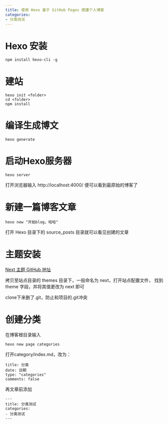 ```yaml
---
title: 使用 Hexo 基于 GitHub Pages 搭建个人博客
categories:
- 分类测试 
---
```

# Hexo 安装
	npm install hexo-cli -g	
# 建站
	hexo init <folder>
	cd <folder>
	npm install
# 编译生成博文
	hexo generate
# 启动Hexo服务器
	hexo server
打开浏览器输入 http://localhost:4000/ 便可以看到最原始的博客了
# 新建一篇博客文章
	hexo new "开始blog，哈哈"
打开 Hexo 目录下的 source\_posts 目录就可以看见创建的文章
# 主题安装
[Next 主题 GitHub 地址](https://github.com/iissnan/hexo-theme-next)

拷贝至站点目录的 themes 目录下，一般命名为 next，打开站点配置文件， 找到 theme 字段，并将其值更改为 next 即可

clone下来删了.git，防止和项目的.git冲突


# 创建分类
在博客根目录输入

	hexo new page categories
打开category/index.md，改为：

	title: 分类
	date: 日期
	type: "categories"
	comments: false
再文章前添加

	---
	title: 分类测试
	categories:
	- 分类测试 
	---